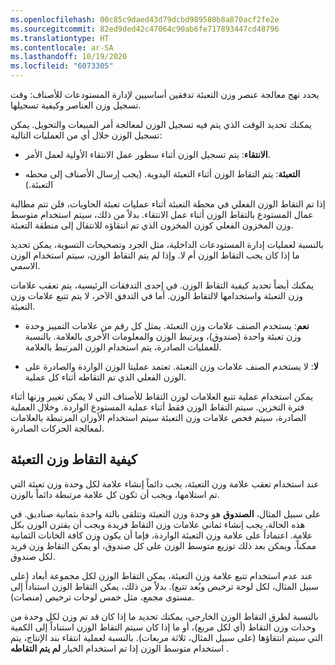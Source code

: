 ```yaml
---
ms.openlocfilehash: 00c85c9daed43d79dcbd989580b8a870acf2fe2e
ms.sourcegitcommit: 82ed9ded42c47064c90ab6fe717893447cd48796
ms.translationtype: HT
ms.contentlocale: ar-SA
ms.lasthandoff: 10/19/2020
ms.locfileid: "6073305"
---
```

يحدد نهج معالجة عنصر وزن التعبئة تدفقين أساسيين لإدارة المستودعات للأصناف: وقت تسجيل وزن العناصر وكيفية تسجيلها.

يمكنك تحديد الوقت الذي يتم فيه تسجيل الوزن لمعالجة أمر المبيعات والتحويل. يمكن تسجيل الوزن خلال أي من العمليات التالية:

-   **الانتقاء**: يتم تسجيل الوزن أثناء سطور عمل الانتقاء الأولية لعمل الأمر.

-   **التعبئة**: يتم التقاط الوزن أثناء التعبئة اليدوية. (يجب إرسال الأصناف إلى محطه التعبئة.)

إذا تم التقاط الوزن الفعلي في محطة التعبئة أثناء عمليات تعبئة الحاويات، فلن تتم مطالبة عمال المستودع بالتقاط الوزن أثناء عمل الانتقاء. بدلاً من ذلك، سيتم استخدام متوسط وزن المخزون الفعلي كوزن المخزون الذي تم انتقاؤه للانتقال إلى منطقة التعبئة.

بالنسبة لعمليات إدارة المستودعات الداخلية، مثل الجرد وتصحيحات التسوية، يمكن تحديد ما إذا كان يجب التقاط الوزن أم لا. وإذا لم يتم التقاط الوزن، سيتم استخدام الوزن الاسمي.

يمكنك أيضاً تحديد كيفية التقاط الوزن. في إحدى التدفقات الرئيسية، يتم تعقب علامات وزن التعبئة واستخدامها لالتقاط الوزن. أما في التدفق الآخر، لا يتم تتبع علامات وزن التعبئة.

-   **نعم**: يستخدم الصنف علامات وزن التعبئة. يمثل كل رقم من علامات التمييز وحدة وزن تعبئة واحدة (صندوق)، ويرتبط الوزن والمعلومات الأخرى بالعلامة. بالنسبة للعمليات الصادرة، يتم استخدام الوزن المرتبط بالعلامة.

-   **لا**: لا يستخدم الصنف علامات وزن التعبئة. تعتمد عمليتا الوزن الواردة والصادرة على الوزن الفعلي الذي تم التقاطه أثناء كل عملية.

يمكن استخدام عملية تتبع العلامات لوزن التقاط للأصناف التي لا يمكن تغيير وزنها أثناء فترة التخزين. سيتم التقاط الوزن فقط أثناء عملية المستودع الواردة. وخلال العملية الصادرة، سيتم فحص علامات وزن التعبئة سيتم استخدام الأوزان المرتبطة بالعلامات لمعالجة الحركات الصادرة.

## <a name="how-to-capture-catch-weight"></a>كيفية التقاط وزن التعبئة

عند استخدام تعقب علامة وزن التعبئة، يجب دائماً إنشاء علامة لكل وحدة وزن تعبئة التي تم استلامها، ويجب أن تكون كل علامة مرتبطة دائماً بالوزن.

على سبيل المثال، **الصندوق** هو وحدة وزن التعبئة وتتلقى بالتة واحدة بثمانية صناديق. في هذه الحالة، يجب إنشاء ثماني علامات وزن التقاط فريدة ويجب أن يقترن الوزن بكل علامة. اعتماداً على علامة وزن التعبئة الواردة، فإما أن يكون وزن كافة الخانات الثمانية ممكناً، ويمكن بعد ذلك توزيع متوسط الوزن على كل صندوق، أو يمكن التقاط وزن فريد لكل صندوق.

عند عدم استخدام تتبع علامة وزن التعبئة، يمكن التقاط الوزن لكل مجموعة أبعاد (على سبيل المثال، لكل لوحة ترخيص وبُعد تتبع). بدلاً من ذلك، يمكن التقاط الوزن استناداً إلى مستوى مجمع، مثل خمس لوحات ترخيص (منصات).

بالنسبة لطرق التقاط الوزن الخارجي، يمكنك تحديد ما إذا كان قد تم وزن لكل وحدة من وحدات وزن التقاط (أي لكل مربع)، أو ما إذا كان سيتم التقاط الوزن استناداً إلى الكمية التي سيتم انتقاؤها (على سبيل المثال، ثلاثة مربعات). بالنسبة لعملية انتقاء بند الإنتاج، يتم استخدام متوسط الوزن إذا تم استخدام الخيار **لم يتم التقاطه** .

